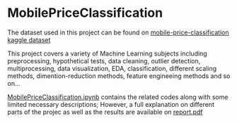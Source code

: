 # MobilePriceClassification
The dataset used in this project can be found on [mobile-price-classification kaggle dataset](https://www.kaggle.com/datasets/iabhishekofficial/mobile-price-classification)

This project covers a variety of Machine Learning subjects including preprocessing, hypothetical tests, data cleaning, outlier detection, multiprocessing, data visualization, EDA, classification, different scaling methods, dimention-reduction methods, feature engineeing methods and so on...

[MobilePriceClassification.ipynb](https://github.com/AnitaSoroush/MobilePriceClassification/blob/main/MobilePriceClassification.ipynb) contains the related codes along with some limited necessary descriptions; However, a full explanation on different parts of the projec as well as the results are available on [report.pdf](https://github.com/AnitaSoroush/MobilePriceClassification/blob/main/report.pdf)
